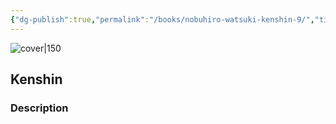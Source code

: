 ```yaml
---
{"dg-publish":true,"permalink":"/books/nobuhiro-watsuki-kenshin-9/","title":"\"Kenshin\"","tags":["manga","Fantasy"]}
---
```




![cover|150](http://books.google.com/books/content?id=-azuQgAACAAJ&printsec=frontcover&img=1&zoom=1&source=gbs_api)

## Kenshin

### Description


```